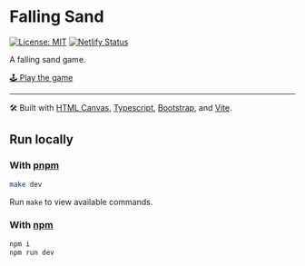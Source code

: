 # Falling Sand

[![License: MIT](https://img.shields.io/badge/license-MIT-green)](./LICENSE.txt)
[![Netlify Status](https://api.netlify.com/api/v1/badges/654ef35a-d2c9-4b2c-bf63-228acc46406e/deploy-status)](https://app.netlify.com/sites/inspiring-wiles-7d10f1/deploys)

A falling sand game.

[🕹️ Play the game](https://sand.verybadfrags.com)

---

🛠️ Built with [HTML Canvas](https://www.w3schools.com/html/html5_canvas.asp), [Typescript](https://www.typescriptlang.org), [Bootstrap](https://getbootstrap.com), and [Vite](https://vitejs.dev).

## Run locally

### With [pnpm](https://pnpm.io)

```sh
make dev
```

Run `make` to view available commands.

### With [npm](https://www.npmjs.com)

```sh
npm i
npm run dev
```
